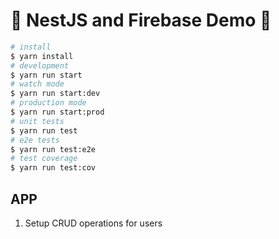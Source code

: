 # 🐺 NestJS and Firebase Demo 🦩
```bash
# install
$ yarn install
# development
$ yarn run start
# watch mode
$ yarn run start:dev
# production mode
$ yarn run start:prod
# unit tests
$ yarn run test
# e2e tests
$ yarn run test:e2e
# test coverage
$ yarn run test:cov
```

## APP

1. Setup CRUD operations for users
